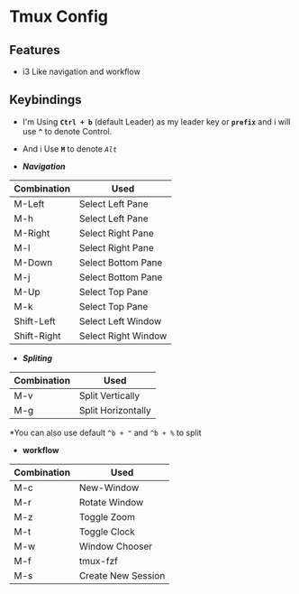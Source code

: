 # Tmux Config

##  Features 
 
- i3 Like navigation and workflow

## Keybindings
- I'm Using **`Ctrl + b`** (default Leader) as my leader key or **`prefix`** and i will use **`^`** to denote Control.
- And i Use **`M`** to denote *`Alt`*

- ***Navigation***

| Combination | Used| 
|--------------|-----| 
|M-Left|  Select Left Pane| 
|M-h|        Select Left Pane|
|M-Right|Select Right Pane|
|M-l|Select Right Pane|
|M-Down| Select Bottom Pane|
|M-j| Select Bottom Pane|
|M-Up| Select Top Pane|
|M-k| Select Top Pane|
| Shift-Left| Select Left Window|
|Shift-Right | Select Right Window| 


- ***Spliting***

| Combination | Used| 
|-----|------------|
|M-v| Split Vertically|
|M-g| Split Horizontally|

*You can also use default `^b + "` and `^b + %` to split  



 - **workflow**

| Combination | Used|
|-----|-------|
| M-c | New-Window|
| M-r | Rotate Window|
| M-z | Toggle Zoom| 
| M-t | Toggle Clock |
| M-w| Window Chooser|
|M-f | tmux-fzf|
|M-s | Create New Session |


